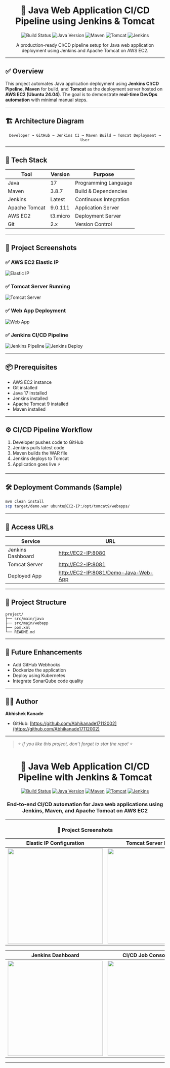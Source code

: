 <div align="center">

# 🚀 Java Web Application CI/CD Pipeline using Jenkins & Tomcat

![Build Status](https://img.shields.io/badge/build-passing-brightgreen)
![Java Version](https://img.shields.io/badge/Java-17-orange)
![Maven](https://img.shields.io/badge/Maven-3.8.7-blue)
![Tomcat](https://img.shields.io/badge/Tomcat-9.0.111-yellow)
![Jenkins](https://img.shields.io/badge/Jenkins-Latest-red)

A production-ready CI/CD pipeline setup for Java web application deployment using Jenkins and Apache Tomcat on AWS EC2.

</div>

---

## ✅ Overview

This project automates Java application deployment using **Jenkins CI/CD Pipeline**, **Maven** for build, and **Tomcat** as the deployment server hosted on **AWS EC2 (Ubuntu 24.04)**. The goal is to demonstrate **real-time DevOps automation** with minimal manual steps.

---

## 🏗️ Architecture Diagram

<div align="center">

```
Developer → GitHub → Jenkins CI → Maven Build → Tomcat Deployment → User
```

</div>

---

## 🔧 Tech Stack

| Tool          | Version  | Purpose                |
| ------------- | -------- | ---------------------- |
| Java          | 17       | Programming Language   |
| Maven         | 3.8.7    | Build & Dependencies   |
| Jenkins       | Latest   | Continuous Integration |
| Apache Tomcat | 9.0.111  | Application Server     |
| AWS EC2       | t3.micro | Deployment Server      |
| Git           | 2.x      | Version Control        |

---

## 📸 Project Screenshots

### ✅ AWS EC2 Elastic IP

![Elastic IP](https://raw.githubusercontent.com/Abhikanade17112002/demo-java-web-app-for-jenkins/main/Static%20Files/Elastic%20Ip%20SS.png)

### ✅ Tomcat Server Running

![Tomcat Server](https://raw.githubusercontent.com/Abhikanade17112002/demo-java-web-app-for-jenkins/main/Static%20Files/Tomcat%20Server%20SS.png)

### ✅ Web App Deployment

![Web App](https://raw.githubusercontent.com/Abhikanade17112002/demo-java-web-app-for-jenkins/main/Static%20Files/Web%20App%20Deployment%20SS.png)

### ✅ Jenkins CI/CD Pipeline

![Jenkins Pipeline](https://raw.githubusercontent.com/Abhikanade17112002/demo-java-web-app-for-jenkins/main/Static%20Files/Screenshot%202025-10-16%20180415.png)
![Jenkins Deploy](https://raw.githubusercontent.com/Abhikanade17112002/demo-java-web-app-for-jenkins/main/Static%20Files/Screenshot%202025-10-24%20120519.png)

---

## 📦 Prerequisites

* AWS EC2 instance
* Git installed
* Java 17 installed
* Jenkins installed
* Apache Tomcat 9 installed
* Maven installed

---

## ⚙️ CI/CD Pipeline Workflow

1. Developer pushes code to GitHub
2. Jenkins pulls latest code
3. Maven builds the WAR file
4. Jenkins deploys to Tomcat
5. Application goes live ⚡

---

## 🛠️ Deployment Commands (Sample)

```bash
mvn clean install
scp target/demo.war ubuntu@EC2-IP:/opt/tomcat9/webapps/
```

---

## 🔗 Access URLs

| Service           | URL                                                                          |
| ----------------- | ---------------------------------------------------------------------------- |
| Jenkins Dashboard | [http://EC2-IP:8080](http://EC2-IP:8080)                                     |
| Tomcat Server     | [http://EC2-IP:8081](http://EC2-IP:8081)                                     |
| Deployed App      | [http://EC2-IP:8081/Demo-Java-Web-App](http://EC2-IP:8081/Demo-Java-Web-App) |

---

## 🧩 Project Structure

```
project/
├── src/main/java
├── src/main/webapp
├── pom.xml
└── README.md
```

---

## 🚀 Future Enhancements

* Add GitHub Webhooks
* Dockerize the application
* Deploy using Kubernetes
* Integrate SonarQube code quality

---

## 👨‍💻 Author

**Abhishek Kanade**

* GitHub: [https://github.com/Abhikanade17112002](https://github.com/Abhikanade17112002)

---

> ⭐ *If you like this project, don’t forget to star the repo!* ⭐

<div align="center">

# 🚀 Java Web Application CI/CD Pipeline with Jenkins & Tomcat

[![Build Status](https://img.shields.io/badge/build-passing-brightgreen)]()
[![Java Version](https://img.shields.io/badge/Java-17-orange)]()
[![Maven](https://img.shields.io/badge/Maven-3.8.7-blue)]()
[![Tomcat](https://img.shields.io/badge/Tomcat-9.0.111-yellow)]()
[![Jenkins](https://img.shields.io/badge/Jenkins-Latest-red)]()

### End-to-end CI/CD automation for Java web applications using Jenkins, Maven, and Apache Tomcat on AWS EC2

---

### 📌 Project Screenshots

| Elastic IP Configuration                                                                                                                    | Tomcat Server Running                                                                                                                          | Web App Deployment                                                                                                                                    |
| ------------------------------------------------------------------------------------------------------------------------------------------- | ---------------------------------------------------------------------------------------------------------------------------------------------- | ----------------------------------------------------------------------------------------------------------------------------------------------------- |
| <img src="https://github.com/Abhikanade17112002/demo-java-web-app-for-jenkins/blob/main/Static%20Files/Elastic%20Ip%20SS.png" width="300"/> | <img src="https://github.com/Abhikanade17112002/demo-java-web-app-for-jenkins/blob/main/Static%20Files/Tomcat%20Server%20SS.png" width="300"/> | <img src="https://github.com/Abhikanade17112002/demo-java-web-app-for-jenkins/blob/main/Static%20Files/Web%20App%20Deployment%20SS.png" width="300"/> |

| Jenkins Dashboard                                                                                                                                          | CI/CD Job Console Output                                                                                                                                   | Maven Build Success                                                                                                                                        |
| ---------------------------------------------------------------------------------------------------------------------------------------------------------- | ---------------------------------------------------------------------------------------------------------------------------------------------------------- | ---------------------------------------------------------------------------------------------------------------------------------------------------------- |
| <img src="https://github.com/Abhikanade17112002/demo-java-web-app-for-jenkins/blob/main/Static%20Files/Screenshot%202025-10-16%20180415.png" width="300"/> | <img src="https://github.com/Abhikanade17112002/demo-java-web-app-for-jenkins/blob/main/Static%20Files/Screenshot%202025-10-24%20120519.png" width="300"/> | <img src="https://github.com/Abhikanade17112002/demo-java-web-app-for-jenkins/blob/main/Static%20Files/Screenshot%202025-10-24%20120559.png" width="300"/> |

</div>

---
